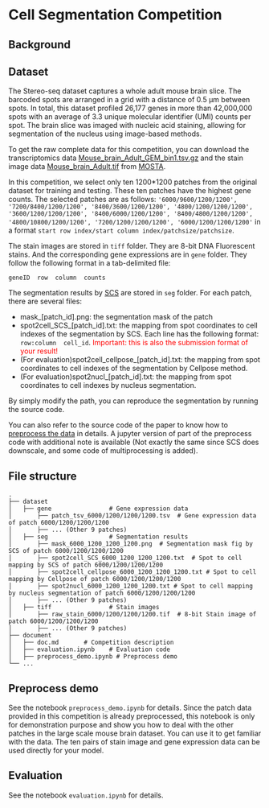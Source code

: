 # Cell Segmentation Competition
## Background
## Dataset

The Stereo-seq dataset captures a whole adult mouse brain slice. The barcoded spots are arranged in a grid with a distance of 0.5 μm between spots. In total, this dataset profiled 26,177 genes in more than 42,000,000 spots with an average of 3.3 unique molecular identifier (UMI) counts per spot. The brain slice was imaged with nucleic acid staining, allowing for segmentation of the nucleus using image-based methods.

To get the raw complete data for this competition, you can download the transcriptomics data [Mouse_brain_Adult_GEM_bin1.tsv.gz](https://ftp.cngb.org/pub/SciRAID/stomics/STDS0000058/Bin1_matrix/Mouse_brain_Adult_GEM_bin1.tsv.gz) and the stain image data [Mouse_brain_Adult.tif](https://ftp.cngb.org/pub/SciRAID/stomics/STDS0000058/Image/Mouse_brain_Adult.tif) from [MOSTA](https://db.cngb.org/stomics/mosta/download/).

In this competition, we select only ten 1200*1200 patches from the original dataset for training and testing. These ten patches have the highest gene counts. The selected patches are as follows:
`'6000/9600/1200/1200', '7200/8400/1200/1200', '8400/3600/1200/1200', '4800/1200/1200/1200', '3600/1200/1200/1200', '8400/6000/1200/1200', '8400/4800/1200/1200', '4800/10800/1200/1200', '7200/1200/1200/1200', '6000/1200/1200/1200'`
in a format `start row index/start column index/patchsize/patchsize`.

The stain images are stored in `tiff` folder. They are 8-bit DNA Fluorescent stains. And the corresponding gene expressions are in `gene` folder. They follow the following format in a tab-delimited file:
```
geneID  row  column  counts
```

The segmentation results by [SCS](https://doi.org/10.1038/s41592-023-01939-3) are stored in `seg` folder. For each patch, there are several files:

- mask_[patch_id].png: the segmentation mask of the patch
- spot2cell_SCS_[patch_id].txt: the mapping from spot coordinates to cell indexes of the segmentation by SCS. Each line has the following format: `row:column  cell_id`. <span style="color:red">Important: this is also the submission format of your result!</span>
- (For evaluation)spot2cell_cellpose_[patch_id].txt: the mapping from spot coordinates to cell indexes of the segmentation by Cellpose method.
- (For evaluation)spot2nucl_[patch_id].txt: the mapping from spot coordinates to cell indexes by nucleus segmentation.

By simply modify the path, you can reproduce the segmentation by running the source code.

You can also refer to the source code of the paper to know how to [preprocess the data](https://github.com/chenhcs/SCS/blob/main/src/preprocessing.py) in details. A jupyter version of part of the preprocess code with additional note is available (Not exactly the same since SCS does downscale, and some code of multiprocessing is added).

## File structure
    .
    ├── dataset
    │   ├── gene                # Gene expression data
    │       ├── patch_tsv_6000/1200/1200/1200.tsv  # Gene expression data of patch 6000/1200/1200/1200
    │       ├── ... (Other 9 patches)
    │   ├── seg                 # Segmentation results
    │       ├── mask_6000_1200_1200_1200.png  # Segmentation mask fig by SCS of patch 6000/1200/1200/1200
    │       ├── spot2cell_SCS_6000_1200_1200_1200.txt  # Spot to cell mapping by SCS of patch 6000/1200/1200/1200
    │       ├── spot2cell_cellpose_6000_1200_1200_1200.txt # Spot to cell mapping by Cellpose of patch 6000/1200/1200/1200
    │       ├── spot2nucl_6000_1200_1200_1200.txt # Spot to cell mapping by nucleus segmentation of patch 6000/1200/1200/1200
    │       ├── ... (Other 9 patches)
    │   ├── tiff                # Stain images
    │       ├── raw_stain_6000/1200/1200/1200.tif  # 8-bit Stain image of patch 6000/1200/1200/1200
    │       ├── ... (Other 9 patches)
    ├── document
    │   ├── doc.md       # Competition description
    │   ├── evaluation.ipynb    # Evaluation code
    │   ├── preprocess_demo.ipynb # Preprocess demo
    └── ...
## Preprocess demo
See the notebook `preprocess_demo.ipynb` for details. Since the patch data provided in this competition is already preprocessed, this notebook is only for demonstration purpose and show you how to deal with the other patches in the large scale mouse brain dataset. You can use it to get familiar with the data. The ten pairs of stain image and gene expression data can be used directly for your model.

## Evaluation
See the notebook `evaluation.ipynb` for details.